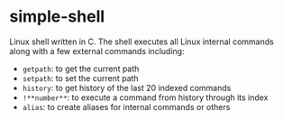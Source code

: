 # simple-shell

Linux shell written in C. The shell executes all Linux internal commands along with a few external commands including:

* `getpath`: to get the current path
* `setpath`: to set the current path
* `history`: to get history of the last 20 indexed commands
* `!**number**`: to execute a command from history through its index
* `alias`: to create aliases for internal commands or others
